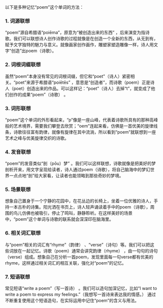 以下是多种记忆“poem”这个单词的方法：

### 1. 词源联想
“poem”源自希腊语“poiēma”，原意为“被创造出来的东西” ，后来演变为指诗歌。我们可以联想诗人创作诗歌的过程就像是在创造一个全新的东西，从无到有，赋予文字独特的魅力与意义。就像画家创作画作，雕塑家塑造雕像一样，诗人用文字“创造”出poem（诗歌）。 

### 2. 词根词缀联想 
虽然“poem”本身没有常见的词根词缀，但它和“poet”（诗人）紧密相关。“poet”来源于希腊语“poiētēs” ，意思是“创造者”，而诗歌（poem）正是诗人（poet）创造出来的作品。可以这样记：“poet”（诗人）去掉“t”，就变成了他们创作的成果“poem”（诗歌） 。

### 3. 词形联想
“poem”这个单词的外形看起来，“p”像是一座山峰，代表着诗歌所具有的那种高峰般的艺术境界，需要我们攀登去欣赏；“oem”连起来看，仿佛是一首优美的旋律线条，诗歌往往富有韵律，就像有旋律在其中流淌，所以看到“poem”就联想到一座艺术之峰与优美旋律交织的诗歌。

### 4. 发音联想
“poem”的发音类似“剖（pōu）梦” 。我们可以这样联想，诗歌就像是把美好的梦剖析开来，用文字呈现给读者，诗人通过poem（诗歌），将自己脑海中的梦幻世界一点点地“剖”给大家看，让读者也能领略到那些奇妙的梦境。

### 5. 场景联想
想象自己置身于一个宁静的花园中，在花丛边的长椅上，坐着一位优雅的诗人，手持一本古朴的诗集。阳光洒在书页上，诗人轻声诵读着手中的poem（诗歌），周围的鸟儿仿佛也被吸引，停止了鸣叫，静静聆听。在这样美好的场景中，“poem”这个单词与诗歌的联系就会深深印在脑海里。

### 6. 相关词汇联想
与“poem”相关的词汇有“rhyme”（韵律） 、“verse”（诗句）等。我们可以把这些词放在一起记忆。诗歌（poem）通常会讲究韵律（rhyme） ，由一句句的诗句（verse）组成。想象自己在分析一首poem，发现里面每一句verse都有优美的rhyme，这样通过相关词汇的相互关联，强化对“poem”的记忆。

### 7. 短语联想 
常见短语“write a poem”（写一首诗） 。我们可以造句加深记忆，比如“I want to write a poem to express my feelings.”（我想写一首诗来表达我的情感。） 通过不断重复使用这个短语造句，在实际运用中记住“poem”的含义与用法。 